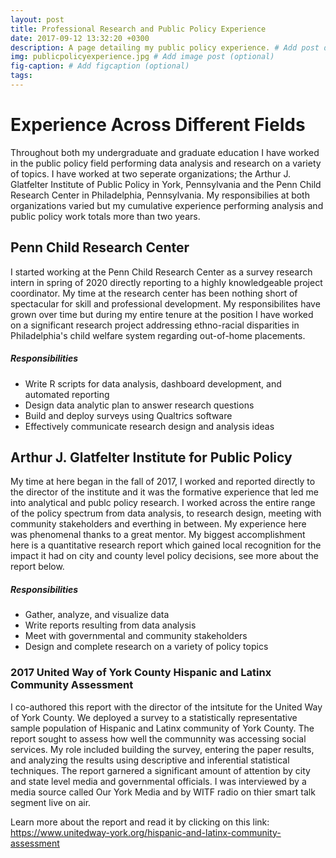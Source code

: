 ```yaml
---
layout: post
title: Professional Research and Public Policy Experience
date: 2017-09-12 13:32:20 +0300
description: A page detailing my public policy experience. # Add post description (optional)
img: publicpolicyexperience.jpg # Add image post (optional)
fig-caption: # Add figcaption (optional)
tags:
---
```

# Experience Across Different Fields

Throughout both my undergraduate and graduate education I have worked in the public policy field performing data analysis and research on a variety of topics. I have worked at two seperate organizations; the Arthur J. Glatfelter Institute of Public Policy in York, Pennsylvania and the Penn Child Research Center in Philadelphia, Pennsylvania. My responsibilies at both organizations varied but my cumulative experience performing analysis and public policy work totals more than two years. 

## Penn Child Research Center

I started working at the Penn Child Research Center as a survey research intern in spring of 2020 directly reporting to a highly knowledgeable project coordinator. My time at the research center has been nothing short of spectacular for skill and professional development. My responsibilites have grown over time but during my entire tenure at the position I have worked on a significant research project addressing ethno-racial disparities in Philadelphia's child welfare system regarding out-of-home placements.

##### Responsibilities

- Write R scripts for data analysis, dashboard development, and automated reporting
- Design data analytic plan to answer research questions 
- Build and deploy surveys using Qualtrics software
- Effectively communicate research design and analysis ideas



## Arthur J. Glatfelter Institute for Public Policy

My time at here began in the fall of 2017, I worked and reported directly to the director of the institute and it was the formative experience that led me into analytical and publc policy research. I worked across the entire range of the policy spectrum from data analysis, to research design, meeting with community stakeholders and everthing in between. My experience here was phenomenal thanks to a great mentor. My biggest accomplishment here is a quantitative research report which gained local recognition for the impact it had on city and county level policy decisions, see more about the report below.

##### Responsibilities

- Gather, analyze, and visualize data
- Write reports resulting from data analysis
- Meet with governmental and community stakeholders
- Design and complete research on a variety of policy topics

### 2017 United Way of York County Hispanic and Latinx Community Assessment

I co-authored this report with the director of the intsitute for the United Way of York County. We deployed a survey to a statistically representative sample population of Hispanic and Latinx community of York County. The report sought to assess how well the communnity was accessing social services. My role included building the survey, entering the paper results, and analyzing the results using descriptive and inferential statistical techniques. The report garnered a significant amount of attention by city and state level media and governmental officials. I was interviewed by a media source called Our York Media and by WITF radio on thier smart talk segment live on air. 

Learn more about the report and read it by clicking on this link: https://www.unitedway-york.org/hispanic-and-latinx-community-assessment 
